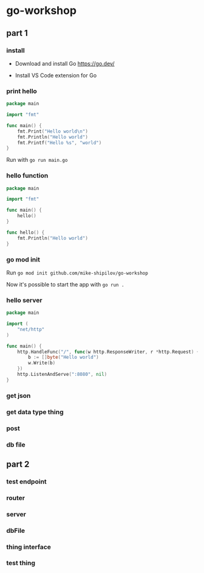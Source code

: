 # go-workshop

## part 1

### install

- Download and install Go https://go.dev/

- Install VS Code extension for Go

### print hello

```go
package main

import "fmt"

func main() {
	fmt.Print("Hello world\n")
	fmt.Println("Hello world")
	fmt.Printf("Hello %s", "world")
}
```

Run with `go run main.go`

### hello function

```go
package main

import "fmt"

func main() {
	hello()
}

func hello() {
	fmt.Println("Hello world")
}
```

### go mod init

Run `go mod init github.com/mike-shipilov/go-workshop`

Now it's possible to start the app with `go run .`

### hello server

```go
package main

import (
	"net/http"
)

func main() {
	http.HandleFunc("/", func(w http.ResponseWriter, r *http.Request) {
		b := []byte("Hello world")
		w.Write(b)
	})
	http.ListenAndServe(":8080", nil)
}

```

### get json

### get data type thing

### post

### db file

## part 2

### test endpoint

### router

### server

### dbFile

### thing interface

### test thing
